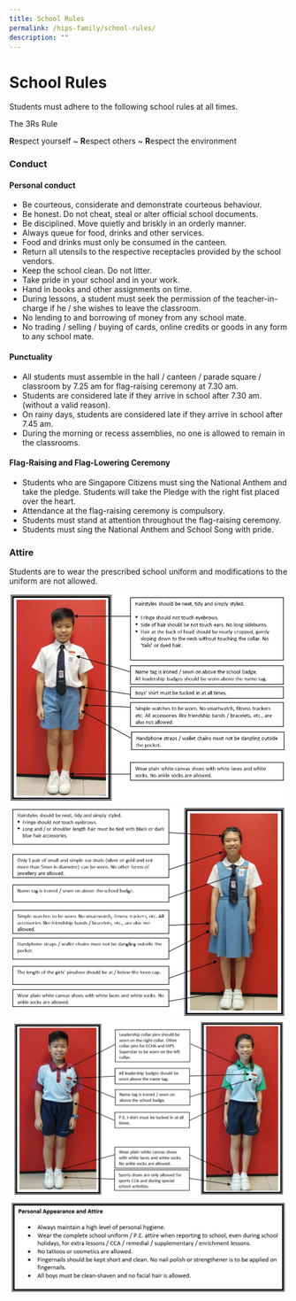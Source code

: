 ```yaml
---
title: School Rules
permalink: /hips-family/school-rules/
description: ""
---
```

# School Rules

Students must adhere to the following school rules at all times.

The 3Rs Rule

**R**espect yourself ~
 **R**espect others ~
 **R**espect the environment 



### Conduct

#### Personal conduct
* Be courteous, considerate and demonstrate courteous behaviour.
* Be honest. Do not cheat, steal or alter official school documents.
* Be disciplined. Move quietly and briskly in an orderly manner.
* Always queue for food, drinks and other services. 
* Food and drinks must only be consumed in the canteen.
* Return all utensils to the respective receptacles provided by the school vendors.
* Keep the school clean. Do not litter.
* Take pride in your school and in your work.
* Hand in books and other assignments on time.
* During lessons, a student must seek the permission of the teacher-in-charge if he / she wishes to leave the classroom.
* No lending to and borrowing of money from any school mate.
* No trading / selling / buying of cards, online credits or goods in any form to any school mate.

#### Punctuality

* All students must assemble in the hall / canteen / parade square / classroom by 7.25 am for flag-raising ceremony at 7.30 am.
* Students are considered late if they arrive in school after 7.30 am. (without a valid reason).
* On rainy days, students are considered late if they arrive in school after 7.45 am.
* During the morning or recess assemblies, no one is allowed to remain in the classrooms.


#### Flag-Raising and Flag-Lowering Ceremony

*  Students who are Singapore Citizens must sing the National Anthem and take the pledge. Students will take the Pledge with the right fist placed over the heart.
*  Attendance at the flag-raising ceremony is compulsory. 
*  Students must stand at attention throughout the flag-raising ceremony.
*  Students must sing the National Anthem and School Song with pride.

### Attire


Students are to wear the prescribed school uniform and modifications to the uniform are not allowed.

![](/images/School%20uniform_boy.jpeg)
![](/images/School%20Uniform_girl.jpeg)
![](/images/PE%20tshirt.jpg)
![](/images/Personal%20appearance.jpeg)